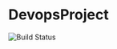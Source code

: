 # DevopsProject
![Build Status](https://dev.azure.com/xiscobelenguer/Agile%20Project%20-%20Devops%20Certification/_apis/build/status%2Fxisco891.certifications-devops?branchName=main)
